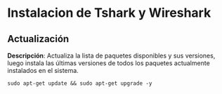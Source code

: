 # Instalacion de Tshark y Wireshark
## Actualización

**Descripción**: Actualiza la lista de paquetes disponibles y sus versiones, luego instala las últimas versiones de todos los paquetes actualmente instalados en el sistema.
```
sudo apt-get update && sudo apt-get upgrade -y
```
